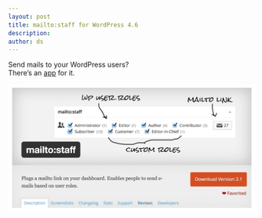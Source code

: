 ```yaml
---
layout: post
title: mailto:staff for WordPress 4.6
description:
author: ds
---
```


Send mails to your WordPress users?  
There’s an [app](https://wordpress.org/plugins/mailtostaff/) for it.

[![Screenshot](/content/images/2016/08/mailtostaff.png)](https://wordpress.org/plugins/mailtostaff/)
